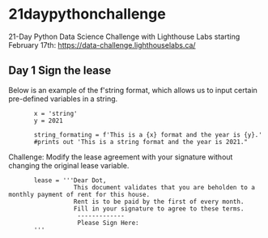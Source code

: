 # 21daypythonchallenge
21-Day Python Data Science Challenge with Lighthouse Labs starting February 17th: https://data-challenge.lighthouselabs.ca/

## Day 1 Sign the lease

Below is an example of the f'string format, which allows us to input certain pre-defined variables in a string.

           x = 'string'
           y = 2021

           string_formating = f'This is a {x} format and the year is {y}.'
           #prints out 'This is a string format and the year is 2021."

Challenge: Modify the lease agreement with your signature without changing the original lease variable.

           lease = '''Dear Dot, 
                      This document validates that you are beholden to a monthly payment of rent for this house.
                      Rent is to be paid by the first of every month.
                      Fill in your signature to agree to these terms.  
                       -------------
                       Please Sign Here: 
           '''
